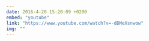 ```yaml
---
date: 2016-4-20 15:20:09 +0200
embed: "youtube"
link: "https://www.youtube.com/watch?v=-dBMeXsnwow"
img: ""
---
```

